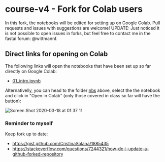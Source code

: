 # course-v4 - Fork for Colab users
In this fork, the notebooks will be edited for setting up on Google Colab. Pull requests and issues with suggestions are welcome! UPDATE: Just noticed it is not possible to open issues in forks, but feel free to contact me in the fastai forum: @wittmannf.

## Direct links for opening on Colab
The following links will open the notebooks that have been set up so far directly on Google Colab:
- [01_intro.ipynb](https://colab.research.google.com/github/WittmannF/course-v4/blob/master/nbs/01_intro_colab.ipynb)

Alternativelly, you can head to the folder [nbs](https://github.com/WittmannF/course-v4/tree/master/nbs) above, select the the notebook and click in "Open in Colab" (only those covered in class so far will have the button):

![Screen Shot 2020-03-18 at 01 37 11](https://user-images.githubusercontent.com/5733246/76957621-e0bccd00-68f4-11ea-945b-c74311464229.png)


### Reminder to myself
Keep fork up to date:
- https://gist.github.com/CristinaSolana/1885435
- https://stackoverflow.com/questions/7244321/how-do-i-update-a-github-forked-repository
